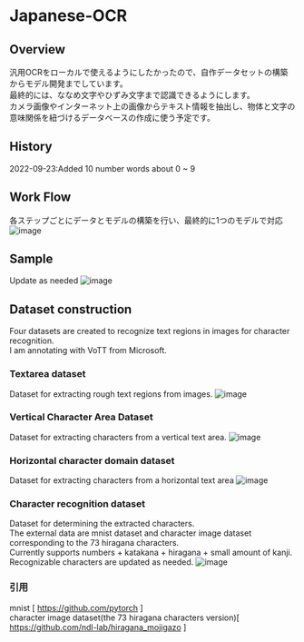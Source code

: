 # Japanese-OCR
## Overview
汎用OCRをローカルで使えるようにしたかったので、自作データセットの構築からモデル開発までしています。\
最終的には、ななめ文字やひずみ文字まで認識できるようにします。\
カメラ画像やインターネット上の画像からテキスト情報を抽出し、物体と文字の意味関係を紐づけるデータベースの作成に使う予定です。
## History
2022-09-23:Added 10 number words about 0 ~ 9


## Work Flow
各ステップごとにデータとモデルの構築を行い、最終的に1つのモデルで対応
![image](https://user-images.githubusercontent.com/55880071/190562237-58485ce9-5d6a-4d00-8596-b61e51196b15.png)

## Sample
Update as needed
![image](https://user-images.githubusercontent.com/55880071/191898993-1cb9f03d-7fa2-4f77-9e2f-96f5f2526477.png)


## Dataset construction
Four datasets are created to recognize text regions in images for character recognition.\
I am annotating with VoTT from Microsoft.
### Textarea dataset
Dataset for extracting rough text regions from images.
![image](https://user-images.githubusercontent.com/55880071/190558020-2a186e36-d2f4-4a57-b47f-9270c669a634.png)
### Vertical Character Area Dataset
Dataset for extracting characters from a vertical text area.
![image](https://user-images.githubusercontent.com/55880071/191922409-718f989f-83f7-4d4a-9653-fb34a9cf1384.png)
### Horizontal character domain dataset
Dataset for extracting characters from a horizontal text area
![image](https://user-images.githubusercontent.com/55880071/191922493-fa98d89d-579b-459d-b19c-aa3994dc0bd0.png)

### Character recognition dataset
Dataset for determining the extracted characters.\
The external data are mnist dataset and character image dataset corresponding to the 73 hiragana characters.\
Currently supports numbers + katakana + hiragana + small amount of kanji.\
Recognizable characters are updated as needed.
![image](https://user-images.githubusercontent.com/55880071/192106299-52f3f0dc-7d4d-47d0-a143-ddd71bc0a5f0.png)

### 引用
mnist [ https://github.com/pytorch ]\
character image dataset(the 73 hiragana characters version)[ https://github.com/ndl-lab/hiragana_mojigazo ]
